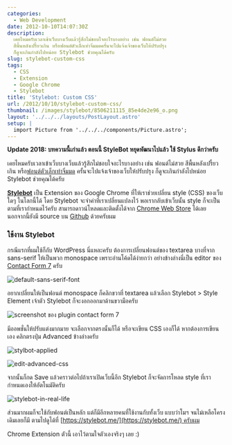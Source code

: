 ```yaml
---
categories:
  - Web Development
date: 2012-10-10T14:07:30Z
description:
  เคยไหมครับเวลาเข้าเว็บบางเว็บแล้วรู้สึกไม่ชอบใจอะไรบางอย่าง เช่น ฟอนต์ไม่สวย
  สีพื้นหลังเปรี้ยวเกิน หรือฟอนต์ตัวเล็กเท่าจิ๋มมดครั้นจะไปแจ้งเจ้าของเว็บให้ปรับปรุง
  ก็ดูจะเกินกำลังไปหน่อย Stylebot ช่วยคุณได้ครับ
slug: stylebot-custom-css
tags:
  - CSS
  - Extension
  - Google Chrome
  - Stylebot
title: 'Stylebot: Custom CSS'
url: /2012/10/10/stylebot-custom-css/
thumbnail: /images/stylebot/8506211115_85e4de2e96_o.png
layout: '../../../layouts/PostLayout.astro'
setup: |
  import Picture from '../../../components/Picture.astro';
---
```


<p class="message--warning">
  <strong>Update 2018: บทความนี้เก่าแล้ว ตอนนี้ StyleBot หยุดพัฒนาไปแล้ว ใช้ Stylus ดีกว่าครับ</strong>
</p>

เคยไหมครับเวลาเข้าเว็บบางเว็บแล้วรู้สึกไม่ชอบใจอะไรบางอย่าง เช่น ฟอนต์ไม่สวย สีพื้นหลังเปรี้ยวเกิน หรือ[ฟอนต์ตัวเล็กเท่าจิ๋มมด](https://www.manager.co.th) ครั้นจะไปแจ้งเจ้าของเว็บให้ปรับปรุง ก็ดูจะเกินกำลังไปหน่อย Stylebot ช่วยคุณได้ครับ

[**Stylebot**](https://github.com/ankit/stylebot) เป็น Extension ของ Google Chrome ที่ให้เราช่วยเปลี่ยน style (CSS) ของเว็บใดๆ ในโลกนี้ได้ โดย Stylebot จะจำค่าที่เราเปลี่ยนแปลงไว้ พอเรากลับเข้าเว็บนั้น style ก็จะเป็นตามที่เรากำหนดไว้ครับ สามารถดาวน์โหลดและติดตั้งได้จาก [Chrome Web Store](https://chrome.google.com/webstore/detail/stylebot/oiaejidbmkiecgbjeifoejpgmdaleoha) ได้เลย นอกจากนี้ยังมี source บน [Github](https://github.com/ankit/stylebot) ด้วยครับผม

### ใช้งาน Stylebot

กรณีแรกที่ผมใช้ก็กับ WordPress นี่แหละครับ ต้องการเปลี่ยนฟอนต์ของ textarea บางที่จาก sans-serif ให้เป็นพวก monospace เพราะอ่านโค้ดได้ง่ายกว่า อย่างข้างล่างนี่เป็น editor ของ [Contact Form 7](https://wordpress.org/extend/plugins/contact-form-7/) ครับ

![default-sans-serif-font](/images/stylebot/8506203367_0420429f87_o.png)

อยากเปลี่ยนให้เป็นฟอนต์ monospace ก็คลิกขวาที่ textarea แล้วเลือก Stylebot > Style Element เจ้าตัว Stylebot ก็จะงอกออกมาด้านขวามือครับ

![screenshot ของ plugin contact form 7](/images/stylebot/8507317410_60f3b5c751_z.jpg)

มีออพชั่นให้ปรับแต่งมากมาย จะเลือกจากตรงนั้นก็ได้ หรือจะเขียน CSS เองก็ได้ หากต้องการเขียนเอง คลิกตรงปุ่ม Advanced ข้างล่างครับ

![stylbot-applied](/images/stylebot/8506211115_85e4de2e96_o.png)

![edit-advanced-css](/images/stylebot/8507324720_f3bec711a1_o.png)

จากนั้นก็กด Save แล้วคราวต่อไปถ้าเราเปิดเว็บนี้อีก Stylebot ก็จะจัดการโหลด style ที่เรากำหนดเองให้อัตโนมัติครับ

![stylebot-in-real-life](/images/stylebot/8506217379_173afce33a_o.png)

ส่วนมากผมก็จะใช้กับฟอนต์เป็นหลัก แต่ก็มีอีกหลายคนที่ใช้งานกับทั้งเว็บ แบบว่าโมฯ จนไม่เหลือโครงเดิมเลยก็มี ตามไปดูได้ที่ [https://stylebot.me/](https://stylebot.me/) ครับผม

Chrome Extension ตัวนี้ เอาไว้ตามใจตัวเองจริงๆ เลย :)
